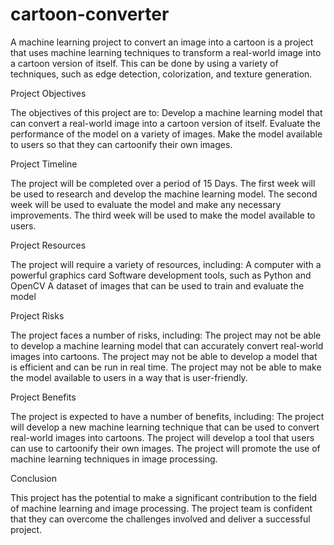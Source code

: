# cartoon-converter
A machine learning project to convert an image into a cartoon is a project that uses machine learning techniques to transform a real-world image into a cartoon version of itself. This can be done by using a variety of techniques, such as edge detection, colorization, and texture generation.

Project Objectives

The objectives of this project are to:
Develop a machine learning model that can convert a real-world image into a cartoon version of itself.
Evaluate the performance of the model on a variety of images.
Make the model available to users so that they can cartoonify their own images.

Project Timeline

The project will be completed over a period of 15 Days. The first week will be used to research and develop the machine learning model. The second week will be used to evaluate the model and make any necessary improvements. The third week will be used to make the model available to users.

Project Resources

The project will require a variety of resources, including:
A computer with a powerful graphics card
Software development tools, such as Python and OpenCV
A dataset of images that can be used to train and evaluate the model

Project Risks

The project faces a number of risks, including:
The project may not be able to develop a machine learning model that can accurately convert real-world images into cartoons.
The project may not be able to develop a model that is efficient and can be run in real time.
The project may not be able to make the model available to users in a way that is user-friendly.

Project Benefits

The project is expected to have a number of benefits, including:
The project will develop a new machine learning technique that can be used to convert real-world images into cartoons.
The project will develop a tool that users can use to cartoonify their own images.
The project will promote the use of machine learning techniques in image processing.

Conclusion

This project has the potential to make a significant contribution to the field of machine learning and image processing. The project team is confident that they can overcome the challenges involved and deliver a successful project.
